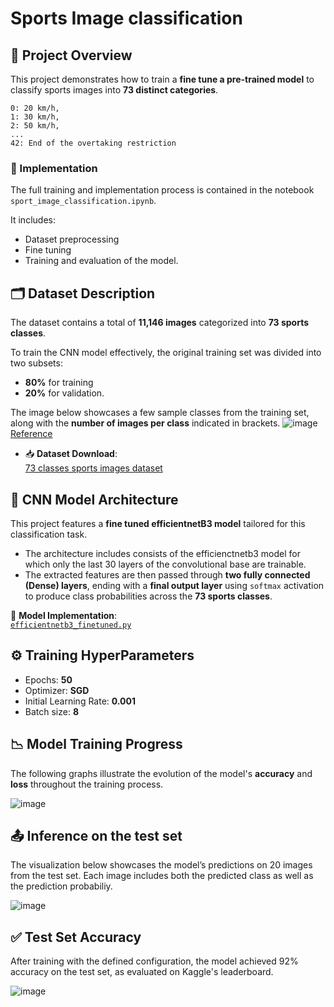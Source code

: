 # Sports Image classification

## 🏅 Project Overview
This project demonstrates how to train a __fine tune a pre-trained model__ to classify sports images into __73 distinct categories__.

```
0: 20 km/h,  
1: 30 km/h,  
2: 50 km/h,  
...  
42: End of the overtaking restriction
```
### 🧪 Implementation

The full training and implementation process is contained in the notebook `sport_image_classification.ipynb`.

It includes:
- Dataset preprocessing
- Fine tuning<br>
- Training and evaluation of the model.

## 🗂️ Dataset Description
The dataset contains a total of __11,146 images__ categorized into __73 sports classes__.

To train the CNN model effectively, the original training set was divided into two subsets:<br>
- __80%__ for training<br>
- __20%__ for validation.

The image below showcases a few sample classes from the training set, along with the __number of images per class__ indicated in brackets.
![image](https://github.com/user-attachments/assets/973aa41f-ea67-42ae-95a9-27651a6168d5)<br>
[Reference](https://www.kaggle.com/competitions/open-cv-tf-project-2-image-classification-round-3/data)



- 📥 **Dataset Download**:  
  [73 classes sports images dataset](https://www.kaggle.com/competitions/open-cv-tf-project-2-image-classification-round-3/data)


## 🧠 CNN Model Architecture

This project features a **fine tuned efficientnetB3 model** tailored for this classification task.

- The architecture includes consists of the efficienctnetb3 model for which only the last 30 layers of the convolutional base are trainable.<br>
- The extracted features are then passed through **two fully connected (Dense) layers**, ending with a **final output layer** using `softmax` activation to produce class probabilities across the **73 sports classes**.

📄 **Model Implementation**:  
[`efficientnetb3_finetuned.py`](efficientnetb3_finetuned.py)

## ⚙️ Training HyperParameters

- Epochs: __50__
- Optimizer: __SGD__
- Initial Learning Rate: __0.001__
- Batch size: __8__

## 📉 Model Training Progress

The following graphs illustrate the evolution of the model's **accuracy** and **loss** throughout the training process.

![image](https://github.com/user-attachments/assets/f3160d89-1217-4f48-a258-5cb312fad15f)


## 📤 Inference on the test set
The visualization below showcases the model’s predictions on 20 images from the test set. Each image includes both the predicted class as well as the prediction probabiliy.

![image](https://github.com/user-attachments/assets/9732a483-fed1-4fa6-a7d7-4b350bb69ade)


## ✅ Test Set Accuracy

After training with the defined configuration, the model achieved 92% accuracy on the test set, as evaluated on Kaggle's leaderboard.

![image](https://github.com/user-attachments/assets/944c7a60-5e1c-4382-ab2f-fc059f0b2120)

